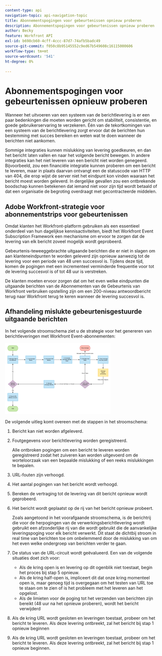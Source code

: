 ```yaml
---
content-type: api
navigation-topic: api-navigation-topic
title: Abonnementspogingen voor gebeurtenissen opnieuw proberen
description: Abonnementspogingen voor gebeurtenissen opnieuw proberen
author: Becky
feature: Workfront API
exl-id: b698cb60-4cff-4ccc-87d7-74afb5badc49
source-git-commit: f050c8b95145552c9ed67b549608c16115000606
workflow-type: tm+mt
source-wordcount: '541'
ht-degree: 0%

---
```


# Abonnementspogingen voor gebeurtenissen opnieuw proberen

Wanneer het uitvoeren van een systeem van de berichtlevering is er een paar bedenkingen die moeten worden gericht om stabiliteit, consistentie, en goede gebruikerservaring te verzekeren. Één van de tekortkomingen van een systeem van de berichtlevering zorgt ervoor dat de berichten hun bestemming met succes bereiken en weten wat te doen wanneer de berichten niet aankomen.

Sommige integraties kunnen mislukking van levering goedkeuren, en dan het bericht laten vallen en naar het volgende bericht bewegen.  In andere integraties kan het niet leveren van een bericht niet worden genegeerd. Bijvoorbeeld, zou een financiële integratie kunnen proberen om een bericht te leveren, maar in plaats daarvan ontvangt een de statuscode van HTTP van 404, die erop wijst de server niet het eindpunt kon vinden waaraan het bericht moest worden geleverd. In dergelijke gevallen zou een ontbrekende boodschap kunnen betekenen dat iemand niet voor zijn tijd wordt betaald of dat een organisatie de begroting overdraagt met gecontracteerde middelen.

## Adobe Workfront-strategie voor abonnementstrips voor gebeurtenissen

Omdat klanten het Workfront-platform gebruiken als een essentieel onderdeel van hun dagelijkse kennisactiviteiten, biedt het Workfront Event Subscription Framework een mechanisme om ervoor te zorgen dat de levering van elk bericht zoveel mogelijk wordt geprobeerd.

Gebeurtenis-teweeggebrachte uitgaande berichten die er niet in slagen om aan klanteneindpunten te worden geleverd zijn opnieuw aanwezig tot de levering voor een periode van 48 uren succesvol is. Tijdens deze tijd, komen de pogingen met een incrementeel verminderde frequentie voor tot de levering succesvol is of tot 48 uur is verstreken.

De klanten moeten ervoor zorgen dat om het even welke eindpunten die uitgaande berichten van de Abonnementen van de Gebeurtenis van Workfront verbruiken opstelling zijn om een 200-niveau antwoordbericht terug naar Workfront terug te keren wanneer de levering succesvol is.

## Afhandeling mislukte gebeurtenisgestuurde uitgaande berichten

In het volgende stroomschema ziet u de strategie voor het genereren van berichtleveringen met Workfront Event-abonnementen:

![](assets/event-subscription-circuit-breaker-retries-350x234.png)

De volgende uitleg komt overeen met de stappen in het stroomschema:

1. Bericht kan niet worden afgeleverd.
1. Foutgegevens voor berichtlevering worden geregistreerd.

   Alle ontbroken pogingen om een bericht te leveren worden geregistreerd zodat het zuiveren kan worden uitgevoerd om de worteloorzaak van een bepaalde mislukking of een reeks mislukkingen te bepalen.

1. URL-fouten zijn verhoogd.
1. Het aantal pogingen van het bericht wordt verhoogd.
1. Bereken de vertraging tot de levering van dit bericht opnieuw wordt geprobeerd.
1. Het bericht wordt geplaatst op de rij van het bericht opnieuw probeert.

   Zoals aangetoond in het voorafgaande stroomschema, is de berichtrij die voor de herpogingen van de verwerkingsberichtlevering wordt gebruikt een afzonderlijke rij van die wordt gebruikt die de aanvankelijke leveringspoging voor elk bericht verwerkt. Dit staat de dichtbij stroom in real time van berichten toe om onbelemmerd door de mislukking van om het even welke ondergroep van berichten verder te gaan.

1. De status van de URL-circuit wordt geëvalueerd. Een van de volgende situaties doet zich voor:

   * Als de kring open is en levering op dit ogenblik niet toestaat, begin het proces bij stap 5 opnieuw.
   * Als de kring half-open is, impliceert dit dat onze kring momenteel open is, maar genoeg tijd is overgegaan om het testen van URL toe te staan om te zien of is het probleem met het leveren aan het opgelost.
   * Als de limieten voor de poging tot het verzenden van berichten zijn bereikt (48 uur na het opnieuw proberen), wordt het bericht verwijderd

1. Als de kring URL wordt gesloten en leveringen toestaat, probeer om het bericht te leveren. Als deze levering ontbreekt, zal het bericht bij stap 1 opnieuw beginnen

1. Als de kring URL wordt gesloten en leveringen toestaat, probeer om het bericht te leveren. Als deze levering ontbreekt, zal het bericht bij stap 1 opnieuw beginnen.

   <!--
   <li value="10" data-mc-conditions="QuicksilverOrClassic.Draft mode">Workfront disables Event Subscriptions when both of the following criteria are met:
   <ul>
   <!--
   <li data-mc-conditions="QuicksilverOrClassic.Draft mode">The Event Subscription has failed 1000 delivery attempts consecutively</li>
   <li data-mc-conditions="QuicksilverOrClassic.Draft mode">48 hours have passed since the last successful delivery</li>
   </ul></li>
   -->
